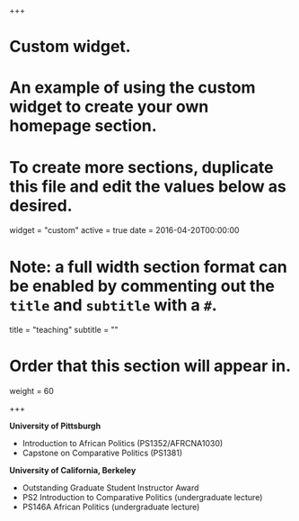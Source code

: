 +++
# Custom widget.
# An example of using the custom widget to create your own homepage section.
# To create more sections, duplicate this file and edit the values below as desired.
widget = "custom"
active = true
date = 2016-04-20T00:00:00

# Note: a full width section format can be enabled by commenting out the `title` and `subtitle` with a `#`.
title = "teaching"
subtitle = ""

# Order that this section will appear in.
weight = 60

+++

**University of Pittsburgh**

- Introduction to African Politics (PS1352/AFRCNA1030)
- Capstone on Comparative Politics (PS1381)

**University of California, Berkeley**

- Outstanding Graduate Student Instructor Award
- PS2 Introduction to Comparative Politics (undergraduate lecture) 
- PS146A African Politics (undergraduate lecture) 